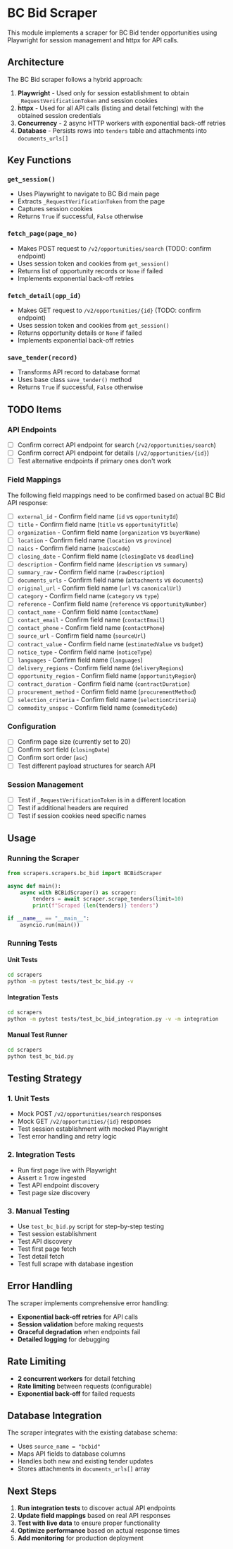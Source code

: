 # BC Bid Scraper

This module implements a scraper for BC Bid tender opportunities using Playwright for session management and httpx for API calls.

## Architecture

The BC Bid scraper follows a hybrid approach:

1. **Playwright** - Used only for session establishment to obtain `_RequestVerificationToken` and session cookies
2. **httpx** - Used for all API calls (listing and detail fetching) with the obtained session credentials
3. **Concurrency** - 2 async HTTP workers with exponential back-off retries
4. **Database** - Persists rows into `tenders` table and attachments into `documents_urls[]`

## Key Functions

### `get_session()`
- Uses Playwright to navigate to BC Bid main page
- Extracts `_RequestVerificationToken` from the page
- Captures session cookies
- Returns `True` if successful, `False` otherwise

### `fetch_page(page_no)`
- Makes POST request to `/v2/opportunities/search` (TODO: confirm endpoint)
- Uses session token and cookies from `get_session()`
- Returns list of opportunity records or `None` if failed
- Implements exponential back-off retries

### `fetch_detail(opp_id)`
- Makes GET request to `/v2/opportunities/{id}` (TODO: confirm endpoint)
- Uses session token and cookies from `get_session()`
- Returns opportunity details or `None` if failed
- Implements exponential back-off retries

### `save_tender(record)`
- Transforms API record to database format
- Uses base class `save_tender()` method
- Returns `True` if successful, `False` otherwise

## TODO Items

### API Endpoints
- [ ] Confirm correct API endpoint for search (`/v2/opportunities/search`)
- [ ] Confirm correct API endpoint for details (`/v2/opportunities/{id}`)
- [ ] Test alternative endpoints if primary ones don't work

### Field Mappings
The following field mappings need to be confirmed based on actual BC Bid API response:

- [ ] `external_id` - Confirm field name (`id` vs `opportunityId`)
- [ ] `title` - Confirm field name (`title` vs `opportunityTitle`)
- [ ] `organization` - Confirm field name (`organization` vs `buyerName`)
- [ ] `location` - Confirm field name (`location` vs `province`)
- [ ] `naics` - Confirm field name (`naicsCode`)
- [ ] `closing_date` - Confirm field name (`closingDate` vs `deadline`)
- [ ] `description` - Confirm field name (`description` vs `summary`)
- [ ] `summary_raw` - Confirm field name (`rawDescription`)
- [ ] `documents_urls` - Confirm field name (`attachments` vs `documents`)
- [ ] `original_url` - Confirm field name (`url` vs `canonicalUrl`)
- [ ] `category` - Confirm field name (`category` vs `type`)
- [ ] `reference` - Confirm field name (`reference` vs `opportunityNumber`)
- [ ] `contact_name` - Confirm field name (`contactName`)
- [ ] `contact_email` - Confirm field name (`contactEmail`)
- [ ] `contact_phone` - Confirm field name (`contactPhone`)
- [ ] `source_url` - Confirm field name (`sourceUrl`)
- [ ] `contract_value` - Confirm field name (`estimatedValue` vs `budget`)
- [ ] `notice_type` - Confirm field name (`noticeType`)
- [ ] `languages` - Confirm field name (`languages`)
- [ ] `delivery_regions` - Confirm field name (`deliveryRegions`)
- [ ] `opportunity_region` - Confirm field name (`opportunityRegion`)
- [ ] `contract_duration` - Confirm field name (`contractDuration`)
- [ ] `procurement_method` - Confirm field name (`procurementMethod`)
- [ ] `selection_criteria` - Confirm field name (`selectionCriteria`)
- [ ] `commodity_unspsc` - Confirm field name (`commodityCode`)

### Configuration
- [ ] Confirm page size (currently set to 20)
- [ ] Confirm sort field (`closingDate`)
- [ ] Confirm sort order (`asc`)
- [ ] Test different payload structures for search API

### Session Management
- [ ] Test if `_RequestVerificationToken` is in a different location
- [ ] Test if additional headers are required
- [ ] Test if session cookies need specific names

## Usage

### Running the Scraper

```python
from scrapers.scrapers.bc_bid import BCBidScraper

async def main():
    async with BCBidScraper() as scraper:
        tenders = await scraper.scrape_tenders(limit=10)
        print(f"Scraped {len(tenders)} tenders")

if __name__ == "__main__":
    asyncio.run(main())
```

### Running Tests

#### Unit Tests
```bash
cd scrapers
python -m pytest tests/test_bc_bid.py -v
```

#### Integration Tests
```bash
cd scrapers
python -m pytest tests/test_bc_bid_integration.py -v -m integration
```

#### Manual Test Runner
```bash
cd scrapers
python test_bc_bid.py
```

## Testing Strategy

### 1. Unit Tests
- Mock POST `/v2/opportunities/search` responses
- Mock GET `/v2/opportunities/{id}` responses
- Test session establishment with mocked Playwright
- Test error handling and retry logic

### 2. Integration Tests
- Run first page live with Playwright
- Assert ≥ 1 row ingested
- Test API endpoint discovery
- Test page size discovery

### 3. Manual Testing
- Use `test_bc_bid.py` script for step-by-step testing
- Test session establishment
- Test API discovery
- Test first page fetch
- Test detail fetch
- Test full scrape with database ingestion

## Error Handling

The scraper implements comprehensive error handling:

- **Exponential back-off retries** for API calls
- **Session validation** before making requests
- **Graceful degradation** when endpoints fail
- **Detailed logging** for debugging

## Rate Limiting

- **2 concurrent workers** for detail fetching
- **Rate limiting** between requests (configurable)
- **Exponential back-off** for failed requests

## Database Integration

The scraper integrates with the existing database schema:

- Uses `source_name = "bcbid"`
- Maps API fields to database columns
- Handles both new and existing tender updates
- Stores attachments in `documents_urls[]` array

## Next Steps

1. **Run integration tests** to discover actual API endpoints
2. **Update field mappings** based on real API responses
3. **Test with live data** to ensure proper functionality
4. **Optimize performance** based on actual response times
5. **Add monitoring** for production deployment 